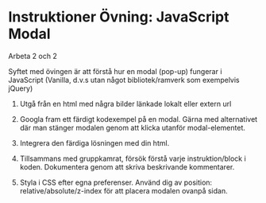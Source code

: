 # Instruktioner Övning: JavaScript Modal

Arbeta 2 och 2

Syftet med övingen är att förstå hur en modal (pop-up) fungerar i JavaScript (Vanilla, d.v.s utan något bibliotek/ramverk som exempelvis jQuery)

1. Utgå från en html med några bilder länkade lokalt eller extern url

2. Googla fram ett färdigt kodexempel på en modal. Gärna med alternativet där man stänger modalen genom att klicka utanför modal-elementet. 

3. Integrera den färdiga lösningen med din html. 

4. Tillsammans med gruppkamrat, försök förstå varje instruktion/block i koden. Dokumentera genom att skriva beskrivande kommentarer. 

5. Styla i CSS efter egna preferenser. Använd dig av position: relative/absolute/z-index för att placera modalen ovanpå sidan.

